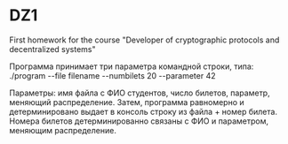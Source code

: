 # DZ1
First homework for the course "Developer of cryptographic protocols and decentralized systems"

Программа принимает три параметра командной строки, типа:
./program --file filename --numbilets 20 --parameter 42

Параметры: имя файла с ФИО студентов, число билетов, параметр, меняющий распределение.
Затем, программа равномерно и детерминировано выдает в консоль строку из файла + номер билета. 
Номера билетов детерминированно связаны с ФИО и параметром, меняющим распределение. 
